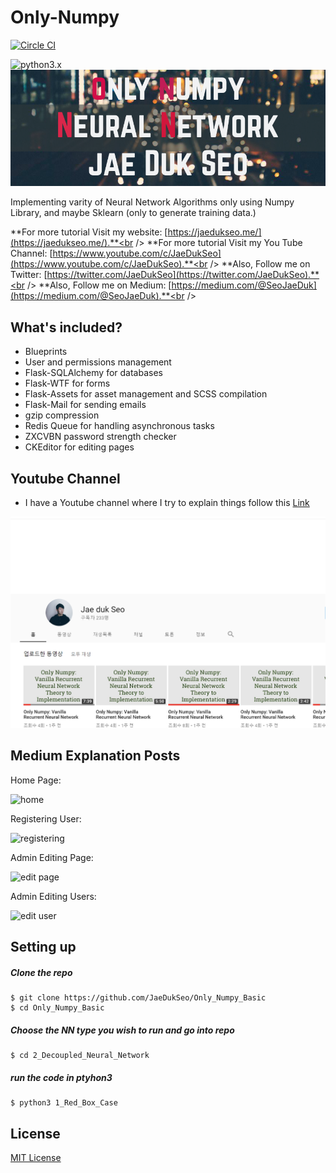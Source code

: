 # Only-Numpy

[![Circle CI](https://circleci.com/gh/hack4impact/flask-base.svg?style=svg)](https://circleci.com/gh/JaeDukSeo/Only_Numpy_Basic)

<!-- [![Stories in Ready](https://badge.waffle.io/hack4impact/flask-base.png?label=ready&title=Ready)](https://waffle.io/hack4impact/flask-base)

[![Code Climate](https://codeclimate.com/github/hack4impact/flask-base/badges/gpa.svg)](https://codeclimate.com/github/hack4impact/flask-base/coverage)

[![Issue Count](https://codeclimate.com/github/hack4impact/flask-base/badges/issue_count.svg)](https://codeclimate.com/github/hack4impact/flask-base)  -->

![python3.x](https://img.shields.io/badge/python-3.x-brightgreen.svg)
<img src="image/onlynumpy.png" width="1000"/>

Implementing varity of Neural Network Algorithms only using Numpy Library, and maybe Sklearn (only to generate training data.)

**For more tutorial Visit my website:  [https://jaedukseo.me/](https://jaedukseo.me/).**<br />
**For more tutorial Visit my You Tube Channel:  [https://www.youtube.com/c/JaeDukSeo](https://www.youtube.com/c/JaeDukSeo).**<br />
**Also, Follow me on Twitter:  [https://twitter.com/JaeDukSeo](https://twitter.com/JaeDukSeo).**<br />
**Also, Follow me on Medium:  [https://medium.com/@SeoJaeDuk](https://medium.com/@SeoJaeDuk).**<br />


## What's included?

* Blueprints
* User and permissions management
* Flask-SQLAlchemy for databases
* Flask-WTF for forms
* Flask-Assets for asset management and SCSS compilation
* Flask-Mail for sending emails
* gzip compression
* Redis Queue for handling asynchronous tasks
* ZXCVBN password strength checker
* CKEditor for editing pages

## Youtube Channel

* I have a Youtube channel where I try to explain things follow this [Link](https://www.youtube.com/c/JaeDukSeo) <br />
<img src="image/youtube.PNG" width="1000"/>


## Medium Explanation Posts

Home Page:

![home](readme_media/home.gif "home")

Registering User:

![registering](readme_media/register.gif "register")

Admin Editing Page:

![edit page](readme_media/editpage.gif "editpage")

Admin Editing Users:

![edit user](readme_media/edituser.gif "edituser")


## Setting up

##### Clone the repo

```
$ git clone https://github.com/JaeDukSeo/Only_Numpy_Basic
$ cd Only_Numpy_Basic

```

##### Choose the NN type you wish to run and go into repo

```
$ cd 2_Decoupled_Neural_Network
```

##### run the code in ptyhon3

```
$ python3 1_Red_Box_Case
```

## License
[MIT License](LICENSE.md)
